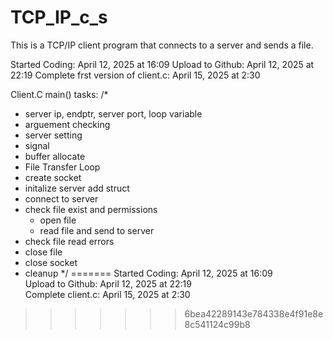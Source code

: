 # TCP_IP_c_s
This is a TCP/IP client program that connects to a server and sends a file.

Started Coding: April 12, 2025 at 16:09
Upload to Github: April 12, 2025 at 22:19
Complete frst version of client.c: April 15, 2025 at 2:30

Client.C main() tasks:
/* 
 * server ip, endptr, server port, loop variable
 * arguement checking
 * server setting
 * signal 
 * buffer allocate
 * File Transfer Loop
 * create socket
 * initalize server add struct
 * connect to server
 * check file exist and permissions
    * open file
     * read file and send to server
 * check file read errors
 * close file
 * close socket
 * cleanup
*/ 
=======
Started Coding: April 12, 2025 at 16:09  
Upload to Github: April 12, 2025 at 22:19  
Complete client.c: April 15, 2025 at 2:30  
>>>>>>> 6bea42289143e784338e4f91e8e8c541124c99b8
